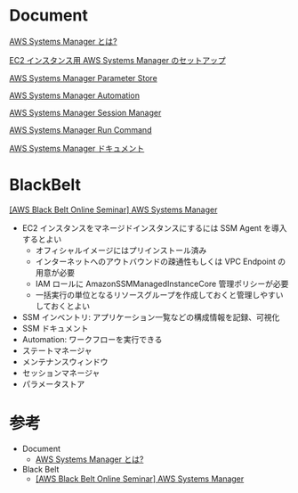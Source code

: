 # Document

[AWS Systems Manager とは?](https://docs.aws.amazon.com/ja_jp/systems-manager/latest/userguide/what-is-systems-manager.html)


[EC2 インスタンス用 AWS Systems Manager のセットアップ](https://docs.aws.amazon.com/ja_jp/systems-manager/latest/userguide/systems-manager-setting-up-ec2.html)


[AWS Systems Manager Parameter Store](https://docs.aws.amazon.com/ja_jp/systems-manager/latest/userguide/systems-manager-parameter-store.html)


[AWS Systems Manager Automation](https://docs.aws.amazon.com/ja_jp/systems-manager/latest/userguide/systems-manager-automation.html)


[AWS Systems Manager Session Manager](https://docs.aws.amazon.com/ja_jp/systems-manager/latest/userguide/session-manager.html)


[AWS Systems Manager Run Command](https://docs.aws.amazon.com/ja_jp/systems-manager/latest/userguide/execute-remote-commands.html)


[AWS Systems Manager ドキュメント](https://docs.aws.amazon.com/ja_jp/systems-manager/latest/userguide/sysman-ssm-docs.html)



# BlackBelt

[[AWS Black Belt Online Seminar] AWS Systems Manager](https://pages.awscloud.com/rs/112-TZM-766/images/20200212_AWSBlackBelt_SystemsManager_0214.pdf)

* EC2 インスタンスをマネージドインスタンスにするには SSM Agent を導入するとよい
  * オフィシャルイメージにはプリインストール済み
  * インターネットへのアウトバウンドの疎通性もしくは VPC Endpoint の用意が必要
  * IAM ロールに AmazonSSMManagedInstanceCore 管理ポリシーが必要
  * 一括実行の単位となるリソースグループを作成しておくと管理しやすいしておくとよい
* SSM インベントリ: アプリケーション一覧などの構成情報を記録、可視化
* SSM ドキュメント
* Automation: ワークフローを実行できる
* ステートマネージャ
* メンテナンスウィンドウ
* セッションマネージャ
* パラメータストア



# 参考

* Document
  * [AWS Systems Manager とは?](https://docs.aws.amazon.com/ja_jp/systems-manager/latest/userguide/what-is-systems-manager.html)
* Black Belt
  * [[AWS Black Belt Online Seminar] AWS Systems Manager](https://pages.awscloud.com/rs/112-TZM-766/images/20200212_AWSBlackBelt_SystemsManager_0214.pdf)


